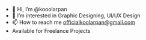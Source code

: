 - 👋 Hi, I’m @kooolarpan
- 👀 I’m interested in Graphic Designing, UI/UX Design
- 📫 How to reach me officialkoolarpan@gmail.com
- Available for Freelance Projects
